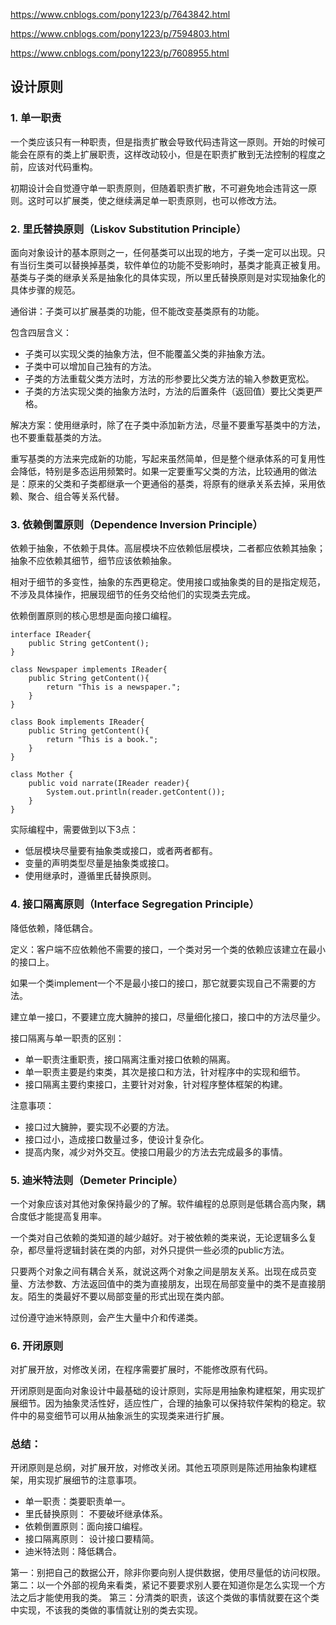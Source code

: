 https://www.cnblogs.com/pony1223/p/7643842.html

https://www.cnblogs.com/pony1223/p/7594803.html

https://www.cnblogs.com/pony1223/p/7608955.html

## 设计原则

### 1. 单一职责

一个类应该只有一种职责，但是指责扩散会导致代码违背这一原则。开始的时候可能会在原有的类上扩展职责，这样改动较小，但是在职责扩散到无法控制的程度之前，应该对代码重构。

初期设计会自觉遵守单一职责原则，但随着职责扩散，不可避免地会违背这一原则。这时可以扩展类，使之继续满足单一职责原则，也可以修改方法。

### 2. 里氏替换原则（Liskov Substitution Principle）
面向对象设计的基本原则之一，任何基类可以出现的地方，子类一定可以出现。只有当衍生类可以替换掉基类，软件单位的功能不受影响时，基类才能真正被复用。基类与子类的继承关系是抽象化的具体实现，所以里氏替换原则是对实现抽象化的具体步骤的规范。

通俗讲：子类可以扩展基类的功能，但不能改变基类原有的功能。

包含四层含义：
- 子类可以实现父类的抽象方法，但不能覆盖父类的非抽象方法。
- 子类中可以增加自己独有的方法。
- 子类的方法重载父类方法时，方法的形参要比父类方法的输入参数更宽松。
- 子类的方法实现父类的抽象方法时，方法的后置条件（返回值）要比父类更严格。

解决方案：使用继承时，除了在子类中添加新方法，尽量不要重写基类中的方法，也不要重载基类的方法。

重写基类的方法来完成新的功能，写起来虽然简单，但是整个继承体系的可复用性会降低，特别是多态运用频繁时。如果一定要重写父类的方法，比较通用的做法是：原来的父类和子类都继承一个更通俗的基类，将原有的继承关系去掉，采用依赖、聚合、组合等关系代替。


### 3. 依赖倒置原则（Dependence Inversion Principle）
依赖于抽象，不依赖于具体。高层模块不应依赖低层模块，二者都应依赖其抽象；抽象不应依赖其细节，细节应该依赖抽象。

相对于细节的多变性，抽象的东西更稳定。使用接口或抽象类的目的是指定规范，不涉及具体操作，把展现细节的任务交给他们的实现类去完成。

依赖倒置原则的核心思想是面向接口编程。

```
interface IReader{
    public String getContent();
}

class Newspaper implements IReader{
    public String getContent(){
        return "This is a newspaper.";
    }
}

class Book implements IReader{
    public String getContent(){
        return "This is a book.";
    }
}

class Mother {
    public void narrate(IReader reader){
        System.out.println(reader.getContent());
    }
}
```
实际编程中，需要做到以下3点：
- 低层模块尽量要有抽象类或接口，或者两者都有。
- 变量的声明类型尽量是抽象类或接口。
- 使用继承时，遵循里氏替换原则。

### 4. 接口隔离原则（Interface Segregation Principle）
降低依赖，降低耦合。

定义：客户端不应依赖他不需要的接口，一个类对另一个类的依赖应该建立在最小的接口上。

如果一个类implement一个不是最小接口的接口，那它就要实现自己不需要的方法。

建立单一接口，不要建立庞大臃肿的接口，尽量细化接口，接口中的方法尽量少。

接口隔离与单一职责的区别：
- 单一职责注重职责，接口隔离注重对接口依赖的隔离。
- 单一职责主要是约束类，其次是接口和方法，针对程序中的实现和细节。
- 接口隔离主要约束接口，主要针对对象，针对程序整体框架的构建。


注意事项：
- 接口过大臃肿，要实现不必要的方法。
- 接口过小，造成接口数量过多，使设计复杂化。
- 提高内聚，减少对外交互。使接口用最少的方法去完成最多的事情。


### 5. 迪米特法则（Demeter Principle）
一个对象应该对其他对象保持最少的了解。软件编程的总原则是低耦合高内聚，耦合度低才能提高复用率。

一个类对自己依赖的类知道的越少越好。对于被依赖的类来说，无论逻辑多么复杂，都尽量将逻辑封装在类的内部，对外只提供一些必须的public方法。

只要两个对象之间有耦合关系，就说这两个对象之间是朋友关系。出现在成员变量、方法参数、方法返回值中的类为直接朋友，出现在局部变量中的类不是直接朋友。陌生的类最好不要以局部变量的形式出现在类内部。

过份遵守迪米特原则，会产生大量中介和传递类。

### 6. 开闭原则
对扩展开放，对修改关闭，在程序需要扩展时，不能修改原有代码。

开闭原则是面向对象设计中最基础的设计原则，实际是用抽象构建框架，用实现扩展细节。因为抽象灵活性好，适应性广，合理的抽象可以保持软件架构的稳定。软件中的易变细节可以用从抽象派生的实现类来进行扩展。

### 总结：
开闭原则是总纲，对扩展开放，对修改关闭。其他五项原则是陈述用抽象构建框架，用实现扩展细节的注意事项。
- 单一职责：类要职责单一。
- 里氏替换原则： 不要破坏继承体系。
- 依赖倒置原则：面向接口编程。
- 接口隔离原则： 设计接口要精简。
- 迪米特法则：降低耦合。


第一：别把自己的数据公开，除非你要向别人提供数据，使用尽量低的访问权限。
第二：以一个外部的视角来看类，紧记不要要求别人要在知道你是怎么实现一个方法之后才能使用我的类。
第三：分清类的职责，该这个类做的事情就要在这个类中实现，不该我的类做的事情就让别的类去实现。